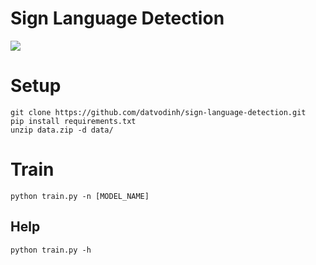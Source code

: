 # Sign Language Detection

![](data/amer_sign2.png)

# Setup
```
git clone https://github.com/datvodinh/sign-language-detection.git
pip install requirements.txt
unzip data.zip -d data/
```

# Train
```
python train.py -n [MODEL_NAME]
```
## Help
```
python train.py -h
```